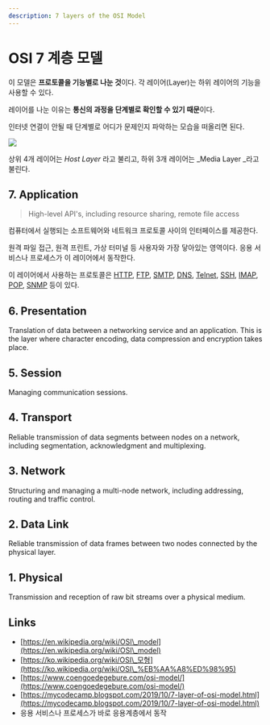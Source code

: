 ```yaml
---
description: 7 layers of the OSI Model
---
```


# OSI 7 계층 모델

이 모델은 **프로토콜을 기능별로 나눈 것**이다. 각 레이어(Layer)는 하위 레이어의 기능을 사용할 수 있다.

레이어를 나눈 이유는 **통신의 과정을 단계별로 확인할 수 있기 때문**이다.

인터넷 연결이 안될 때 단계별로 어디가 문제인지 파악하는 모습을 떠올리면 된다.

![](https://www.coengoedegebure.com/content/images/2018/09/osimodel-3.gif)

상위 4개 레이어는 _Host Layer_ 라고 불리고, 하위 3개 레이어는 _Media Layer _라고 불린다.

## 7. **Application**

> High-level API's, including resource sharing, remote file access

컴퓨터에서 실행되는 소프트웨어와 네트워크 프로토콜 사이의 인터페이스를 제공한다.

원격 파일 접근, 원격 프린트, 가상 터미널 등 사용자와 가장 닿아있는 영역이다. 응용 서비스나 프로세스가 이 레이어에서 동작한다.

이 레이어에서 사용하는 프로토콜은 [HTTP](https://en.wikipedia.org/wiki/Hypertext\_Transfer\_Protocol), [FTP](https://en.wikipedia.org/wiki/File\_Transfer\_Protocol), [SMTP](https://en.wikipedia.org/wiki/Simple\_Mail\_Transfer\_Protocol), [DNS](https://en.wikipedia.org/wiki/Domain\_Name\_System), [Telnet](https://en.wikipedia.org/wiki/Telnet), [SSH](https://en.wikipedia.org/wiki/Secure\_Shell), [IMAP](https://en.wikipedia.org/wiki/Internet\_Message\_Access\_Protocol), [POP](https://en.wikipedia.org/wiki/Post\_Office\_Protocol), [SNMP](https://en.wikipedia.org/wiki/Simple\_Network\_Management\_Protocol) 등이 있다.

## 6. **Presentation**

Translation of data between a networking service and an application. This is the layer where character encoding, data compression and encryption takes place.

## 5. **Session**

Managing communication sessions.

## 4. **Transport**

Reliable transmission of data segments between nodes on a network, including segmentation, acknowledgment and multiplexing.

## 3. **Network**

Structuring and managing a multi-node network, including addressing, routing and traffic control.

## 2. **Data Link**

Reliable transmission of data frames between two nodes connected by the physical layer.

## 1. **Physical**

Transmission and reception of raw bit streams over a physical medium.



## Links

* [https://en.wikipedia.org/wiki/OSI\_model](https://en.wikipedia.org/wiki/OSI\_model)
* [https://ko.wikipedia.org/wiki/OSI\_모형](https://ko.wikipedia.org/wiki/OSI\_%EB%AA%A8%ED%98%95)
* [https://www.coengoedegebure.com/osi-model/](https://www.coengoedegebure.com/osi-model/)
* [https://mycodecamp.blogspot.com/2019/10/7-layer-of-osi-model.html](https://mycodecamp.blogspot.com/2019/10/7-layer-of-osi-model.html)
* 응용 서비스나 프로세스가 바로 응용계층에서 동작
